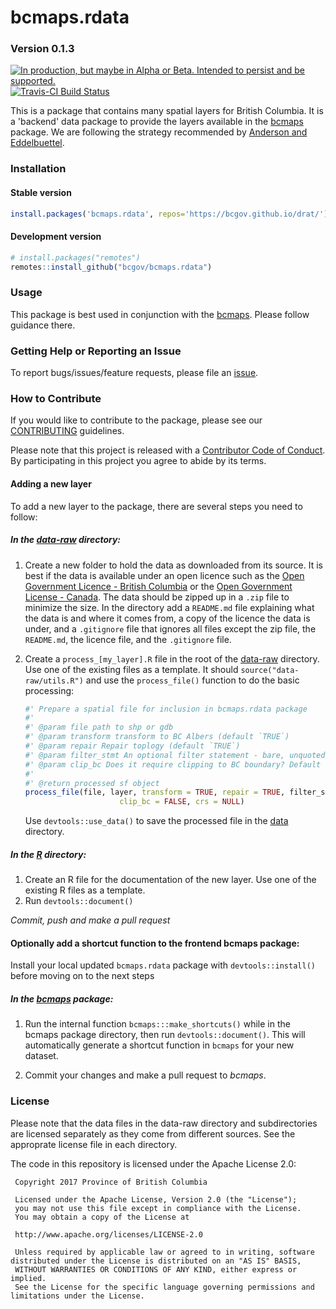 
<!-- README.md is generated from README.Rmd. Please edit that file -->
bcmaps.rdata
============

### Version 0.1.3

<a id="devex-badge" rel="Delivery" href="https://github.com/BCDevExchange/assets/blob/master/README.md"><img alt="In production, but maybe in Alpha or Beta. Intended to persist and be supported." style="border-width:0" src="https://assets.bcdevexchange.org/images/badges/delivery.svg" title="In production, but maybe in Alpha or Beta. Intended to persist and be supported." /></a> [![Travis-CI Build Status](https://travis-ci.org/bcgov/bcmaps.rdata.svg?branch=master)](https://travis-ci.org/bcgov/bcmaps.rdata)

This is a package that contains many spatial layers for British Columbia. It is a 'backend' data package to provide the layers available in the [bcmaps](https://github.com/bcgov/bcmaps) package. We are following the strategy recommended by [Anderson and Eddelbuettel](https://journal.r-project.org/archive/2017/RJ-2017-026/index.html).

### Installation

#### Stable version

``` r
install.packages('bcmaps.rdata', repos='https://bcgov.github.io/drat/')
```

#### Development version

``` r
# install.packages("remotes")
remotes::install_github("bcgov/bcmaps.rdata")
```

### Usage

This package is best used in conjunction with the [bcmaps](https://github.com/bcgov/bcmaps). Please follow guidance there.

### Getting Help or Reporting an Issue

To report bugs/issues/feature requests, please file an [issue](https://github.com/bcgov/%3Cpkg-name%3E/issues/).

### How to Contribute

If you would like to contribute to the package, please see our [CONTRIBUTING](CONTRIBUTING.md) guidelines.

Please note that this project is released with a [Contributor Code of Conduct](CODE_OF_CONDUCT.md). By participating in this project you agree to abide by its terms.

#### Adding a new layer

To add a new layer to the package, there are several steps you need to follow:

##### In the [data-raw](data-raw) directory:

1.  Create a new folder to hold the data as downloaded from its source. It is best if the data is available under an open licence such as the [Open Government Licence - British Columbia](https://www2.gov.bc.ca/gov/content?id=A519A56BC2BF44E4A008B33FCF527F61) or the [Open Government License - Canada](http://open.canada.ca/en/open-government-licence-canada). The data should be zipped up in a `.zip` file to minimize the size. In the directory add a `README.md` file explaining what the data is and where it comes from, a copy of the licence the data is under, and a `.gitignore` file that ignores all files except the zip file, the `README.md`, the licence file, and the `.gitignore` file.

2.  Create a `process_[my_layer].R` file in the root of the [data-raw](data-raw) directory. Use one of the existing files as a template. It should `source("data-raw/utils.R")` and use the `process_file()` function to do the basic processing:

    ``` r
    #' Prepare a spatial file for inclusion in bcmaps.rdata package
    #'
    #' @param file path to shp or gdb
    #' @param transform transform to BC Albers (default `TRUE`)
    #' @param repair Repair toplogy (default `TRUE`)
    #' @param filter_stmt An optional filter statement - bare, unquoted. E.g., PRUID == 59
    #' @param clip_bc Does it require clipping to BC boundary? Default `FALSE`
    #'
    #' @return processed sf object
    process_file(file, layer, transform = TRUE, repair = TRUE, filter_stmt, 
                         clip_bc = FALSE, crs = NULL)
    ```

    Use `devtools::use_data()` to save the processed file in the [data](data) directory.

##### In the [R](R) directory:

1.  Create an R file for the documentation of the new layer. Use one of the existing R files as a template.
2.  Run `devtools::document()`

*Commit, push and make a pull request*

#### Optionally add a shortcut function to the frontend bcmaps package:

Install your local updated `bcmaps.rdata` package with `devtools::install()` before moving on to the next steps

##### In the [bcmaps](https://github.com/bcgov/bcmaps) package:

1.  Run the internal function `bcmaps:::make_shortcuts()` while in the bcmaps package directory, then run `devtools::document()`. This will automatically generate a shortcut function in `bcmaps` for your new dataset.

2.  Commit your changes and make a pull request to *bcmaps*.

### License

Please note that the data files in the data-raw directory and subdirectories are licensed separately as they come from different sources. See the approprate license file in each directory.

The code in this repository is licensed under the Apache License 2.0:

     Copyright 2017 Province of British Columbia
     
     Licensed under the Apache License, Version 2.0 (the "License");
     you may not use this file except in compliance with the License.
     You may obtain a copy of the License at
     
     http://www.apache.org/licenses/LICENSE-2.0
     
     Unless required by applicable law or agreed to in writing, software distributed under the License is distributed on an "AS IS" BASIS,
     WITHOUT WARRANTIES OR CONDITIONS OF ANY KIND, either express or implied.
     See the License for the specific language governing permissions and limitations under the License.
